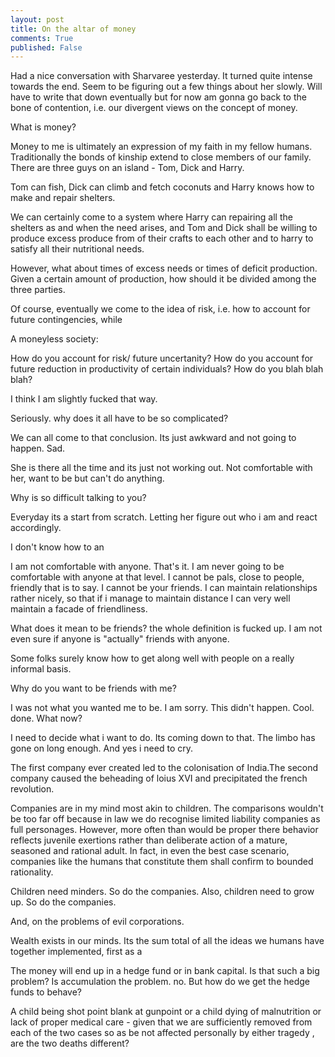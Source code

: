 ```yaml
---
layout: post
title: On the altar of money
comments: True
published: False
---
```


Had a nice conversation with Sharvaree yesterday. It turned quite intense towards the end.
Seem to be figuring out a few things about her slowly.
Will have to write that down eventually but for now am gonna go back to the bone of contention,
i.e. our divergent views on the concept of money.

What is money?

Money to me is ultimately an expression of my faith in my fellow humans. Traditionally the bonds of kinship
extend to close members of our family.
There are three guys on an island -  Tom, Dick and Harry.

Tom can fish, Dick can climb and fetch coconuts and Harry knows how to make and repair shelters.

We can certainly come to a system where Harry can repairing all the shelters as and when the need arises, and Tom and Dick shall be willing to produce excess produce from of their crafts to each other and to harry to satisfy all their nutritional needs.

However, what about times of excess needs or times of deficit production. Given a certain amount of production, how should it be divided among the three parties.

Of course, eventually we come to the idea of risk, i.e. how to account for future contingencies, while


A moneyless society:

How do you account for risk/ future uncertanity?
How do you account for future reduction in productivity of certain individuals?
How do you blah blah blah?


I think I am slightly fucked that way.

Seriously. why does it all have to be so complicated?

We can all come to that conclusion. Its just awkward and not going to happen. Sad.

She is there all the time and its just not working out. Not comfortable with her, want to be but can't do anything.


Why is so difficult talking to you?

Everyday its a start from scratch. Letting her figure out who i am and react accordingly.

I don't know how to an

I am not comfortable with anyone. That's it. I am never going to be comfortable with anyone at that level.
I cannot be pals, close to people, friendly that is to say. I cannot be your friends. I can maintain
relationships rather nicely, so that if i manage to maintain distance I can very well maintain a facade of friendliness.


What does it mean to be friends? the whole definition is fucked up. I am not even sure if anyone is "actually" friends with anyone.

Some folks surely know how to get along well with people on a really informal basis.

Why do you want to be friends with me?

I was not what you wanted me to be. I am sorry. This didn't happen. Cool.
done. What now?

I need to decide what i want to do.
Its coming down to that. The limbo has gone on long enough. And yes i need to cry.

The first company ever created led to the colonisation of India.The second company caused the beheading of loius XVI and precipitated the french revolution.

Companies are in my mind most akin to children. The comparisons wouldn't be too far off because in law we do recognise limited liability companies as full personages. However, more often than would be proper there behavior reflects juvenile exertions rather than deliberate action of a mature, seasoned and rational adult. In fact, in even the best case scenario, companies like the humans that constitute them shall confirm to bounded rationality.

Children need minders. So do the companies.
Also, children need to grow up. So do the companies.

And, on the problems of evil corporations.

Wealth exists in our minds. Its the sum total of all the ideas we humans have together implemented, first as a

The money will end up in a hedge fund or in bank capital. Is that such a big problem?
Is accumulation the problem. no.
But how do we get the hedge funds to behave?

A child being shot point blank at gunpoint or a child dying of malnutrition or lack of proper medical care - given that we are sufficiently removed from each of the two cases so as be not affected personally by either tragedy , are the two deaths different?

